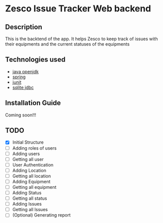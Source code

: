 # Zesco Issue Tracker Web backend

## Description

This is the backtend of the app. It helps Zesco to keep track of issues with their equipments and the current statuses of the equipments

## Technologies used

- [java openjdk](https://openjdk.java.net/)
- [spring](https://spring.io/)
- [junit](https://junit.org/junit5/)
- [sqlite jdbc](https://github.com/xerial/sqlite-jdbc/)


## Installation Guide

Coming soon!!!

## TODO

- [x] Initial Structure
- [ ] Adding roles of users
- [ ] Adding users
- [ ] Getting all user
- [ ] User Authentication
- [ ] Adding Location
- [ ] Getting all location
- [ ] Adding Equipment
- [ ] Getting all equipment
- [ ] Adding Status
- [ ] Getting all status
- [ ] Adding Issues
- [ ] Getting all Issues
- [ ] (Optional) Generating report
